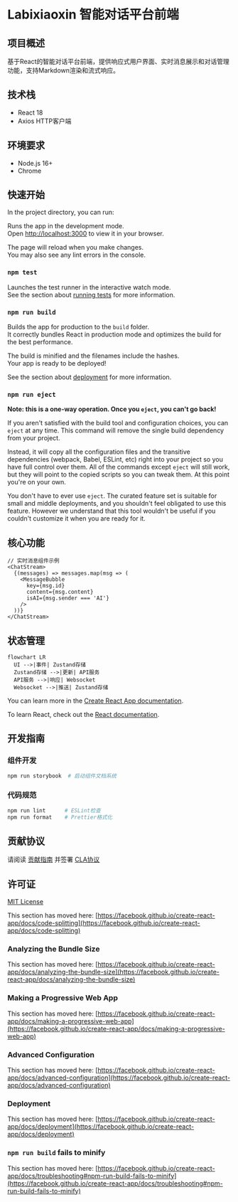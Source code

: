 # Labixiaoxin 智能对话平台前端


## 项目概述
基于React的智能对话平台前端，提供响应式用户界面、实时消息展示和对话管理功能，支持Markdown渲染和流式响应。

## 技术栈
- React 18 
- Axios HTTP客户端

## 环境要求
- Node.js 16+
- Chrome 

## 快速开始

In the project directory, you can run:


Runs the app in the development mode.\
Open [http://localhost:3000](http://localhost:3000) to view it in your browser.

The page will reload when you make changes.\
You may also see any lint errors in the console.

### `npm test`

Launches the test runner in the interactive watch mode.\
See the section about [running tests](https://facebook.github.io/create-react-app/docs/running-tests) for more information.

### `npm run build`

Builds the app for production to the `build` folder.\
It correctly bundles React in production mode and optimizes the build for the best performance.

The build is minified and the filenames include the hashes.\
Your app is ready to be deployed!

See the section about [deployment](https://facebook.github.io/create-react-app/docs/deployment) for more information.

### `npm run eject`

**Note: this is a one-way operation. Once you `eject`, you can't go back!**

If you aren't satisfied with the build tool and configuration choices, you can `eject` at any time. This command will remove the single build dependency from your project.

Instead, it will copy all the configuration files and the transitive dependencies (webpack, Babel, ESLint, etc) right into your project so you have full control over them. All of the commands except `eject` will still work, but they will point to the copied scripts so you can tweak them. At this point you're on your own.

You don't have to ever use `eject`. The curated feature set is suitable for small and middle deployments, and you shouldn't feel obligated to use this feature. However we understand that this tool wouldn't be useful if you couldn't customize it when you are ready for it.

## 核心功能
```tsx
// 实时消息组件示例
<ChatStream>
  {(messages) => messages.map(msg => (
    <MessageBubble
      key={msg.id}
      content={msg.content}
      isAI={msg.sender === 'AI'}
    />
  ))}
</ChatStream>
```

## 状态管理
```mermaid
flowchart LR
  UI -->|事件| Zustand存储
  Zustand存储 -->|更新| API服务
  API服务 -->|响应| Websocket
  Websocket -->|推送| Zustand存储
```

You can learn more in the [Create React App documentation](https://facebook.github.io/create-react-app/docs/getting-started).

To learn React, check out the [React documentation](https://reactjs.org/).

## 开发指南

### 组件开发
```powershell
npm run storybook  # 启动组件文档系统
```

### 代码规范
```powershell
npm run lint      # ESLint检查
npm run format    # Prettier格式化
```

## 贡献协议
请阅读 [贡献指南](./CONTRIBUTING.md) 并签署 [CLA协议](./CLA.md)

## 许可证
[MIT License](LICENSE)

This section has moved here: [https://facebook.github.io/create-react-app/docs/code-splitting](https://facebook.github.io/create-react-app/docs/code-splitting)

### Analyzing the Bundle Size

This section has moved here: [https://facebook.github.io/create-react-app/docs/analyzing-the-bundle-size](https://facebook.github.io/create-react-app/docs/analyzing-the-bundle-size)

### Making a Progressive Web App

This section has moved here: [https://facebook.github.io/create-react-app/docs/making-a-progressive-web-app](https://facebook.github.io/create-react-app/docs/making-a-progressive-web-app)

### Advanced Configuration

This section has moved here: [https://facebook.github.io/create-react-app/docs/advanced-configuration](https://facebook.github.io/create-react-app/docs/advanced-configuration)

### Deployment

This section has moved here: [https://facebook.github.io/create-react-app/docs/deployment](https://facebook.github.io/create-react-app/docs/deployment)

### `npm run build` fails to minify

This section has moved here: [https://facebook.github.io/create-react-app/docs/troubleshooting#npm-run-build-fails-to-minify](https://facebook.github.io/create-react-app/docs/troubleshooting#npm-run-build-fails-to-minify)
